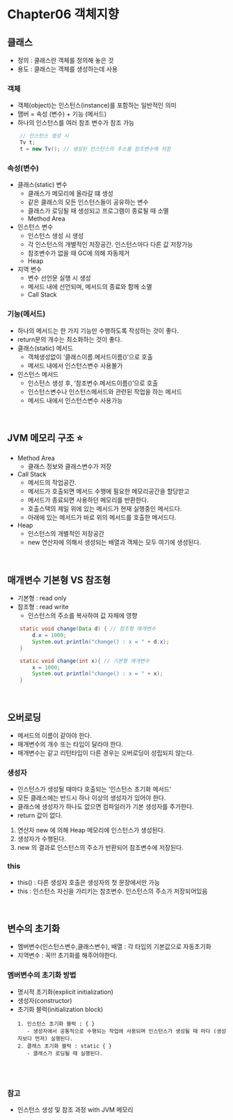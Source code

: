 # Chapter06 객체지향

## 클래스
- 정의 : 클래스란 객체를 정의해 놓은 것
- 용도 : 클래스는 객체를 생성하는데 사용

### 객체
- 객체(object)는 인스턴스(instance)를 포함하는 일반적인 의미
- 맴버 = 속성 (변수) +  기능 (메서드)
- 하나의 인스턴스를 여러 참조 변수가 참조 가능
```java
    // 인스턴스 생성 시
    Tv t;
    t = new Tv(); // 생성된 인스턴스의 주소를 참조변수에 저장
```

### 속성(변수)
- 클래스(static) 변수
  - 클래스가 메모리에 올라갈 떄 생성
  - 같은 클래스의 모든 인스턴스들이 공유하는 변수
  - 클래스가 로딩될 때 생성되고 프로그램이 종료될 때 소멸
  - Method Area
- 인스턴스 변수
  - 인스턴스 생성 시 생성
  - 각 인스턴스의 개별적인 저장공간. 인스턴스마다 다른 값 저장가능
  - 참조변수가 없을 때 GC에 의해 자동제거
  - Heap
- 지역 변수
  - 변수 선언문 실행 시 생성
  - 메서드 내에 선언되며, 메서드의 종료와 함께 소멸
  - Call Stack

### 기능(메서드)
- 하나의 메서드는 한 가지 기능만 수행하도록 작성하는 것이 좋다.
- return문의 개수는 최소화하는 것이 좋다.
- 클래스(static) 메서드
  - 객체생성없이 ‘클래스이름.메서드이름()’으로 호출
  - 메서드 내에서 인스턴스변수 사용불가
- 인스턴스 메서드
  - 인스턴스 생성 후, ‘참조변수.메서드이름()’으로 호출
  - 인스턴스변수나 인스턴스메서드와 관련된 작업을 하는 메서드
  - 메서드 내에서 인스턴스변수 사용가능

<br>

## JVM 메모리 구조 ⭐️
- Method Area
  - 클래스 정보와 클래스변수가 저장
- Call Stack
  - 메서드의 작업공간.
  - 메서드가 호출되면 메서드 수행에 필요한 메모리공간을 할당받고 
  - 메서드가 종료되면 사용하던 메모리를 반환한다.
  - 호출스택의 제일 위에 있는 메서드가 현재 실행중인 메서드다.
  - 아래에 있는 메서드가 바로 위의 메서드를 호출한 메서드다.
- Heap
  - 인스턴스의 개별적인 저장공간
  - new 연산자에 의해서 생성되는 배열과 객체는 모두 여기에 생성된다.
 
<br>

## 매개변수 기본형 VS 참조형
- 기본형 : read only
- 참조형 : read write
  - 인스턴스의 주소를 복사하여 값 자체에 영향
```java
    static void change(Data d) { // 참조형 매개변수
        d.x = 1000;
        System.out.println("change() : x = " + d.x);
    }

    static void change(int x){ // 기본형 매개변수
        x = 1000;
        System.out.println("change() : x = " + x);
    }
```

️
## 오버로딩
- 메서드의 이름이 같아야 한다.
- 매개변수의 개수 또는 타입이 달라야 한다.
- 매개변수는 같고 리턴타입이 다른 경우는 오버로딩이 성립되지 않는다.

### 생성자
- 인스턴스가 생성될 때마다 호출되는 ‘인스턴스 초기화 메서드’
- 모든 클래스에는 반드시 하나 이상의 생성자가 있어야 한다.
- 클래스에 생성자가 하나도 없으면 컴파일러가 기본 생성자를 추가한다.
- return 값이 없다.
1. 연산자 new 에 의해 Heap 메모리에 인스턴스가 생성된다.
2. 생성자가 수행된다.
3. new 의 결과로 인스턴스의 주소가 반환되어 참조변수에 저장된다.

### this
- this() : 다른 생성자 호출은 생성자의 첫 문장에서만 가능
- this : 인스턴스 자신을 가리키는 참조변수. 인스턴스의 주소가 저장되어있음

<br>

## 변수의 초기화
- 멤버변수(인스턴스변수,클래스변수), 배열 : 각 타입의 기본값으로 자동초기화
- 지역변수 : 꼭!!! 초기화를 해주어야한다.

### 멤버변수의 초기화 방법
- 명시적 초기화(explicit initialization)
- 생성자(constructor)
- 초기화 블럭(initialization block)
  ```
  1. 인스턴스 초기화 블럭 : { }
     - 생성자에서 공통적으로 수행되는 작업에 사용되며 인스턴스가 생성될 때 마다 (생성자보다 먼저) 실행된다.
  2. 클래스 초기화 블럭 : static { }
     - 클래스가 로딩될 때 실행된다.
  ```

<br>
<br>

### 참고
- 인스턴스 생성 및 참조 과정 with JVM 메모리












